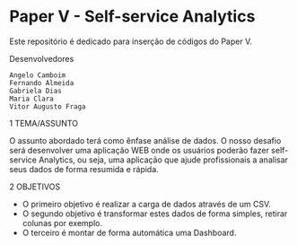 # Paper V - Self-service Analytics
Este repositório é dedicado para inserção de códigos do Paper V.

Desenvolvedores

    Angelo Camboim
    Fernando Almeida
    Gabriela Dias
    Maria Clara
    Vitor Augusto Fraga

1 TEMA/ASSUNTO

O assunto abordado terá como ênfase análise de dados. O nosso desafio será desenvolver uma aplicação WEB onde os usuários poderão fazer self-service Analytics, ou seja, uma aplicação que ajude profissionais a analisar seus dados de forma resumida e rápida.

2 OBJETIVOS 

 - O primeiro objetivo é realizar a carga de dados através de um CSV.  
 - O   segundo objetivo é transformar estes dados de forma simples, retirar
   colunas por exemplo.  
 - O terceiro é montar de forma automática uma  Dashboard.
